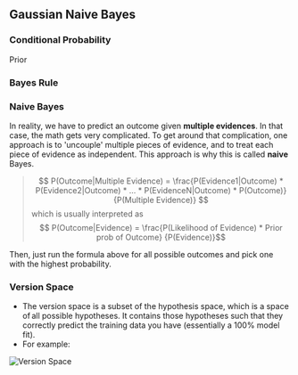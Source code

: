 Gaussian Naive Bayes
---

### Conditional Probability
Prior 
### Bayes Rule
### Naive Bayes 
In reality, we have to predict an outcome given **multiple evidences**. In that case, the math gets very complicated. To get around that complication, one approach is to 'uncouple' multiple pieces of evidence, and to treat each piece of evidence as independent. This approach is why this is called **naive** Bayes.

> $$ P(Outcome|Multiple Evidence) = \frac{P(Evidence1|Outcome) * P(Evidence2|Outcome) * ... * P(EvidenceN|Outcome) * P(Outcome)} {P(Multiple Evidence)} $$
which is usually interpreted as 
> $$ P(Outcome|Evidence) =  \frac{P(Likelihood of Evidence) * Prior prob of Outcome} {P(Evidence)}$$

Then, just run the formula above for all possible outcomes and pick one with the highest probability.



### Version Space

* The version space is a subset of the hypothesis space, which is a space of all possible hypotheses. It contains those hypotheses such that they correctly predict the training data you have (essentially a 100% model fit). 
* For example:

 ![Version Space](https://github.com/antnh6/udacity-machine-learning/blob/master/supervised/gaussian-naive-bayes/version-space.png)
 